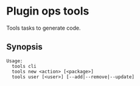 # Plugin ops tools

Tools tasks to generate code.

## Synopsis

```text
Usage:
  tools cli
  tools new <action> [<package>]
  tools user [<user>] [--add|--remove|--update]
```

